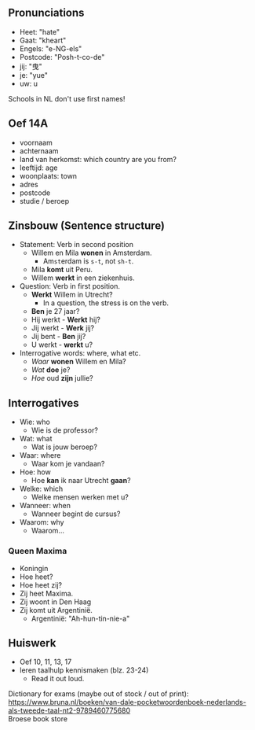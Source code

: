 ## Pronunciations

* Heet: "hate"
* Gaat: "kheart"
* Engels: "e-NG-els"
* Postcode: "Posh-t-co-de"
* jij: "曳"
* je: "yue"
* uw: u

Schools in NL don't use first names!


## Oef 14A

* voornaam
* achternaam
* land van herkomst: which country are you from?
* leeftijd: age
* woonplaats: town
* adres
* postcode
* studie / beroep


## Zinsbouw (Sentence structure)

* Statement: Verb in second position
  * Willem en Mila **wonen** in Amsterdam.
    * Am`st`erdam is `s-t`, not `sh-t`.
  * Mila **komt** uit Peru.
  * Willem **werkt** in een ziekenhuis.
* Question: Verb in first position.
  * **Werkt** Willem in Utrecht?
    * In a question, the stress is on the verb.
  * **Ben** je 27 jaar?
  * Hij werkt - **Werkt** hij?
  * Jij werkt - **Werk** jij?
  * Jij bent - **Ben** jij?
  * U werkt - **werkt** u?
* Interrogative words: where, what etc.
  * _Waar_ **wonen** Willem en Mila?
  * _Wat_ **doe** je?
  * _Hoe_ oud **zijn** jullie?


## Interrogatives

* Wie: who
  * Wie is de professor?
* Wat: what
  * Wat is jouw beroep?
* Waar: where
  * Waar kom je vandaan?
* Hoe: how
  * Hoe **kan** ik naar Utrecht **gaan**?
* Welke: which
  * Welke mensen werken met u?
* Wanneer: when
  * Wanneer begint de cursus?
* Waarom: why
  * Waarom...

### Queen Maxima

* Koningin
* Hoe heet?
* Hoe heet zij?
* Zij heet Maxima.
* Zij woont in Den Haag
* Zij komt uit Argentinië.
  * Argentinië: "Ah-hun-tin-nie-a"


## Huiswerk

* Oef 10, 11, 13, 17
* leren taalhulp kennismaken (blz. 23-24)
  * Read it out loud.

Dictionary for exams (maybe out of stock / out of print): \
https://www.bruna.nl/boeken/van-dale-pocketwoordenboek-nederlands-als-tweede-taal-nt2-9789460775680 \
Broese book store
